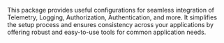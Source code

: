 This package provides useful configurations for seamless integration of Telemetry, Logging, Authorization, Authentication, and more. It simplifies the setup process and ensures consistency across your applications by offering robust and easy-to-use tools for common application needs.
